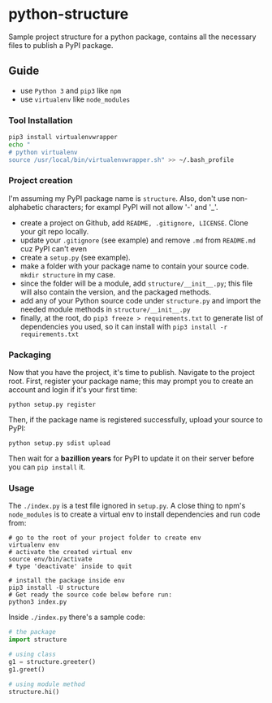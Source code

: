 # python-structure
Sample project structure for a python package, contains all the necessary files to publish a PyPI package.


## Guide

- use `Python 3` and `pip3` like `npm`
- use `virtualenv` like `node_modules`

### Tool Installation

```bash
pip3 install virtualenvwrapper
echo "
# python virtualenv
source /usr/local/bin/virtualenvwrapper.sh" >> ~/.bash_profile
```

### Project creation

I'm assuming my PyPI package name is `structure`. Also, don't use non-alphabetic characters; for exampl PyPI will not allow '-' and '_'.

- create a project on Github, add `README, .gitignore, LICENSE`. Clone your git repo locally.
- update your `.gitignore` (see example) and remove `.md` from `README.md` cuz PyPI can't even
- create a `setup.py` (see example).
- make a folder with your package name to contain your source code. `mkdir structure` in my case.
- since the folder will be a module, add `structure/__init__.py`; this file will also contain the version, and the packaged methods.
- add any of your Python source code under `structure.py` and import the needed module methods in `structure/__init__.py`
- finally, at the root, do `pip3 freeze > requirements.txt` to generate list of dependencies you used, so it can install with `pip3 install -r requirements.txt`


### Packaging

Now that you have the project, it's time to publish. Navigate to the project root. First, register your package name; this may prompt you to create an account and login if it's your first time:

```
python setup.py register
```

Then, if the package name is registered successfully, upload your source to PyPI:

```
python setup.py sdist upload
```

Then wait for a **bazillion years** for PyPI to update it on their server before you can `pip install` it.


### Usage

The `./index.py` is a test file ignored in `setup.py`. A close thing to npm's `node_modules` is to create a virtual env to install dependencies and run code from:

```
# go to the root of your project folder to create env
virtualenv env
# activate the created virtual env
source env/bin/activate
# type 'deactivate' inside to quit

# install the package inside env
pip3 install -U structure
# Get ready the source code below before run:
python3 index.py
```


Inside `./index.py` there's a sample code:

```python
# the package
import structure

# using class
g1 = structure.greeter()
g1.greet()

# using module method
structure.hi()
```
